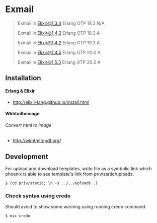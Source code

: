 # Exmail

> Exmail in Elixir@1.3.4 Erlang OTP 18.3 N/A
>
> Exmail in Elixir@1.4.2 Erlang OTP 18.3 A
>
> Exmail in Elixir@1.4.2 Erlang OTP 19.3 A
>
> Exmail in Elixir@1.4.5 Erlang OTP 20.0 A
>
> Exmail in Elixir@1.5.3 Erlang OTP 20.2 A


## Installation

#### Erlang & Elixir

- http://elixir-lang.github.io/install.html

#### Wkhtmltoimage

###### Convert html to image

- http://wkhtmltopdf.org/

## Development

For upload and download templates, write file as a symbolic link which phoenix is able to see template's link from priv/static/uploads.

```
$ (cd priv/static; ln -s ../../uploads .)
```

### Check syntax  using credo

Should avoid to show some warning using running credo command.

```shell
$ mix credo
```
